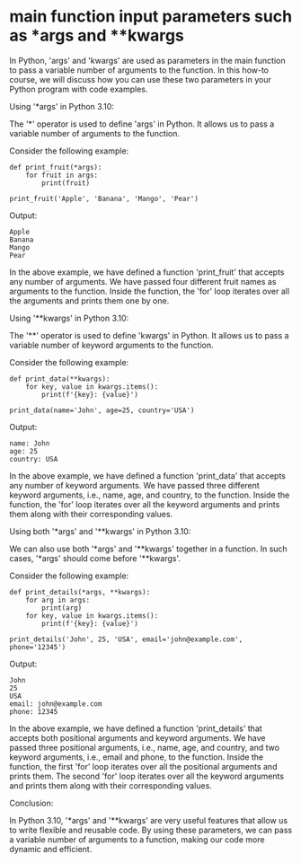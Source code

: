 
main function input parameters such as *args and **kwargs
=========================================================
In Python, 'args' and 'kwargs' are used as parameters in the main function to pass a variable number of arguments to the function. In this how-to course, we will discuss how you can use these two parameters in your Python program with code examples.

Using '*args' in Python 3.10:

The '*' operator is used to define 'args' in Python. It allows us to pass a variable number of arguments to the function.

Consider the following example:

```
def print_fruit(*args):
    for fruit in args:
        print(fruit)
        
print_fruit('Apple', 'Banana', 'Mango', 'Pear')
```

Output:

```
Apple
Banana
Mango
Pear
```

In the above example, we have defined a function 'print_fruit' that accepts any number of arguments. We have passed four different fruit names as arguments to the function. Inside the function, the 'for' loop iterates over all the arguments and prints them one by one.

Using '**kwargs' in Python 3.10:

The '**' operator is used to define 'kwargs' in Python. It allows us to pass a variable number of keyword arguments to the function.

Consider the following example:

```
def print_data(**kwargs):
    for key, value in kwargs.items():
        print(f'{key}: {value}')
        
print_data(name='John', age=25, country='USA')
```

Output:

```
name: John
age: 25
country: USA
```

In the above example, we have defined a function 'print_data' that accepts any number of keyword arguments. We have passed three different keyword arguments, i.e., name, age, and country, to the function. Inside the function, the 'for' loop iterates over all the keyword arguments and prints them along with their corresponding values.

Using both '*args' and '**kwargs' in Python 3.10:

We can also use both '*args' and '**kwargs' together in a function. In such cases, '*args' should come before '**kwargs'.

Consider the following example:

```
def print_details(*args, **kwargs):
    for arg in args:
        print(arg)
    for key, value in kwargs.items():
        print(f'{key}: {value}')
        
print_details('John', 25, 'USA', email='john@example.com', phone='12345')
```

Output:

```
John
25
USA
email: john@example.com
phone: 12345
```

In the above example, we have defined a function 'print_details' that accepts both positional arguments and keyword arguments. We have passed three positional arguments, i.e., name, age, and country, and two keyword arguments, i.e., email and phone, to the function. Inside the function, the first 'for' loop iterates over all the positional arguments and prints them. The second 'for' loop iterates over all the keyword arguments and prints them along with their corresponding values.

Conclusion:

In Python 3.10, '*args' and '**kwargs' are very useful features that allow us to write flexible and reusable code. By using these parameters, we can pass a variable number of arguments to a function, making our code more dynamic and efficient.